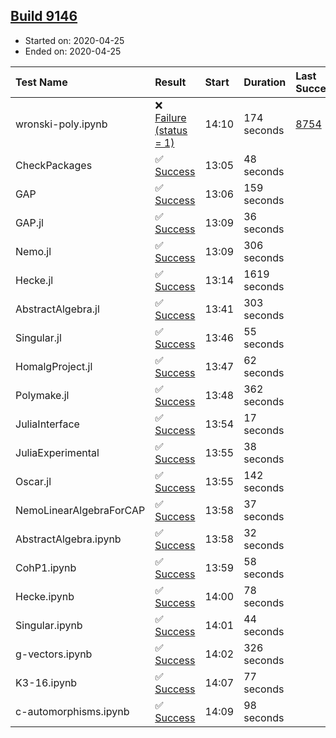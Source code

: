 ## [Build 9146](https://oscarci.mathematik.uni-kl.de/job/oscar/9146/)

* Started on: 2020-04-25
* Ended on: 2020-04-25

| Test Name    | Result | Start | Duration | Last Success | First Failure |
|:-------------|:-------|:------|:---------|:-------------|:--------------|
| wronski-poly.ipynb | ❌ [Failure (status = 1)](https://oscarci.mathematik.uni-kl.de/job/oscar/9146/artifact/logs/build-9146/wronski-poly.ipynb.log) | 14:10 | 174 seconds | [8754](https://oscarci.mathematik.uni-kl.de/job/oscar/8754/) | [8755](https://oscarci.mathematik.uni-kl.de/job/oscar/8755/) |
| CheckPackages | ✅ [Success](https://oscarci.mathematik.uni-kl.de/job/oscar/9146/artifact/logs/build-9146/CheckPackages.log) | 13:05 | 48 seconds |  |  |
| GAP | ✅ [Success](https://oscarci.mathematik.uni-kl.de/job/oscar/9146/artifact/logs/build-9146/GAP.log) | 13:06 | 159 seconds |  |  |
| GAP.jl | ✅ [Success](https://oscarci.mathematik.uni-kl.de/job/oscar/9146/artifact/logs/build-9146/GAP.jl.log) | 13:09 | 36 seconds |  |  |
| Nemo.jl | ✅ [Success](https://oscarci.mathematik.uni-kl.de/job/oscar/9146/artifact/logs/build-9146/Nemo.jl.log) | 13:09 | 306 seconds |  |  |
| Hecke.jl | ✅ [Success](https://oscarci.mathematik.uni-kl.de/job/oscar/9146/artifact/logs/build-9146/Hecke.jl.log) | 13:14 | 1619 seconds |  |  |
| AbstractAlgebra.jl | ✅ [Success](https://oscarci.mathematik.uni-kl.de/job/oscar/9146/artifact/logs/build-9146/AbstractAlgebra.jl.log) | 13:41 | 303 seconds |  |  |
| Singular.jl | ✅ [Success](https://oscarci.mathematik.uni-kl.de/job/oscar/9146/artifact/logs/build-9146/Singular.jl.log) | 13:46 | 55 seconds |  |  |
| HomalgProject.jl | ✅ [Success](https://oscarci.mathematik.uni-kl.de/job/oscar/9146/artifact/logs/build-9146/HomalgProject.jl.log) | 13:47 | 62 seconds |  |  |
| Polymake.jl | ✅ [Success](https://oscarci.mathematik.uni-kl.de/job/oscar/9146/artifact/logs/build-9146/Polymake.jl.log) | 13:48 | 362 seconds |  |  |
| JuliaInterface | ✅ [Success](https://oscarci.mathematik.uni-kl.de/job/oscar/9146/artifact/logs/build-9146/JuliaInterface.log) | 13:54 | 17 seconds |  |  |
| JuliaExperimental | ✅ [Success](https://oscarci.mathematik.uni-kl.de/job/oscar/9146/artifact/logs/build-9146/JuliaExperimental.log) | 13:55 | 38 seconds |  |  |
| Oscar.jl | ✅ [Success](https://oscarci.mathematik.uni-kl.de/job/oscar/9146/artifact/logs/build-9146/Oscar.jl.log) | 13:55 | 142 seconds |  |  |
| NemoLinearAlgebraForCAP | ✅ [Success](https://oscarci.mathematik.uni-kl.de/job/oscar/9146/artifact/logs/build-9146/NemoLinearAlgebraForCAP.log) | 13:58 | 37 seconds |  |  |
| AbstractAlgebra.ipynb | ✅ [Success](https://oscarci.mathematik.uni-kl.de/job/oscar/9146/artifact/logs/build-9146/AbstractAlgebra.ipynb.log) | 13:58 | 32 seconds |  |  |
| CohP1.ipynb | ✅ [Success](https://oscarci.mathematik.uni-kl.de/job/oscar/9146/artifact/logs/build-9146/CohP1.ipynb.log) | 13:59 | 58 seconds |  |  |
| Hecke.ipynb | ✅ [Success](https://oscarci.mathematik.uni-kl.de/job/oscar/9146/artifact/logs/build-9146/Hecke.ipynb.log) | 14:00 | 78 seconds |  |  |
| Singular.ipynb | ✅ [Success](https://oscarci.mathematik.uni-kl.de/job/oscar/9146/artifact/logs/build-9146/Singular.ipynb.log) | 14:01 | 44 seconds |  |  |
| g-vectors.ipynb | ✅ [Success](https://oscarci.mathematik.uni-kl.de/job/oscar/9146/artifact/logs/build-9146/g-vectors.ipynb.log) | 14:02 | 326 seconds |  |  |
| K3-16.ipynb | ✅ [Success](https://oscarci.mathematik.uni-kl.de/job/oscar/9146/artifact/logs/build-9146/K3-16.ipynb.log) | 14:07 | 77 seconds |  |  |
| c-automorphisms.ipynb | ✅ [Success](https://oscarci.mathematik.uni-kl.de/job/oscar/9146/artifact/logs/build-9146/c-automorphisms.ipynb.log) | 14:09 | 98 seconds |  |  |
